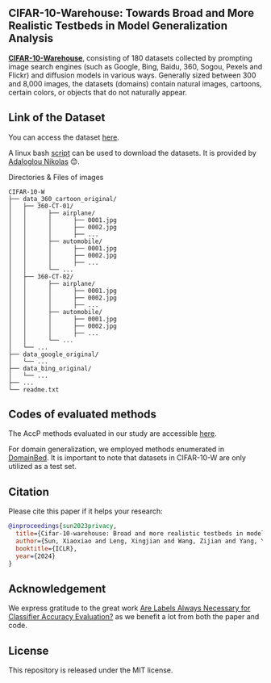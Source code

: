## CIFAR-10-Warehouse: Towards Broad and More Realistic Testbeds in Model Generalization Analysis


[**CIFAR-10-Warehouse**](https://arxiv.org/pdf/2310.04414.pdf), consisting of 180 datasets collected by prompting image search engines (such as Google, Bing, Baidu, 360, Sogou, Pexels and Flickr) and diffusion models in various ways. Generally sized between 300 and 8,000 images, the datasets (domains) contain natural images, cartoons, certain colors, or objects that do not naturally appear.


## Link of the Dataset

You can access the dataset [here](https://drive.google.com/drive/folders/1b5xhY2C4gcLqPYFZ9qZC9EjMLUEgZaMn?usp=drive_link).

A linux bash [script](https://github.com/sxzrt/CIFAR-10-W/issues/2) can be used to download the datasets. It is provided by [Adaloglou Nikolas](https://github.com/black0017) 😊.


Directories & Files of images
```shell
CIFAR-10-W
├── data_360_cartoon_original/
│   ├── 360-CT-01/
│   │      ├── airplane/
│   │      │      ├── 0001.jpg
│   │      │      ├── 0002.jpg
│   │      │      ├── ...
│   │	   ├── automobile/
│   │      │      ├── 0001.jpg
│   │      │      ├── 0002.jpg
│   │      │      ├── ...
│   │      └── ...
│   ├── 360-CT-02/
│   │      ├── airplane/
│   │      │      ├── 0001.jpg
│   │      │      ├── 0002.jpg
│   │      │      ├── ...
│   │	   ├── automobile/
│   │      │      ├── 0001.jpg
│   │      │      ├── 0002.jpg
│   │      │      ├── ...
│   │      └── ...
│   └── ...
├── data_google_original/
│   └── ...
├── data_bing_original/
│   └── ...
├── ...
└── readme.txt
```

## Codes of evaluated methods

The AccP methods evaluated in our study are accessible [here](https://github.com/xingjianleng/autoeval_baselines).


For domain generalization, we employed methods enumerated in [DomainBed](https://github.com/facebookresearch/DomainBed/tree/main). It is important to note that datasets in CIFAR-10-W are only utilized as a test set.


## Citation
Please cite this paper if it helps your research:
```bibtex
@inproceedings{sun2023privacy,
  title={Cifar-10-warehouse: Broad and more realistic testbeds in model generalization analysis},
  author={Sun, Xiaoxiao and Leng, Xingjian and Wang, Zijian and Yang, Yang and Huang, Zi and Zheng, Liang},
  booktitle={ICLR},
  year={2024}
}
```

## Acknowledgement
We express gratitude to the great work [Are Labels Always Necessary for Classifier Accuracy Evaluation?](https://github.com/Simon4Yan/Meta-set) as we benefit a lot from both the paper and code.


## License
This repository is released under the MIT license.
